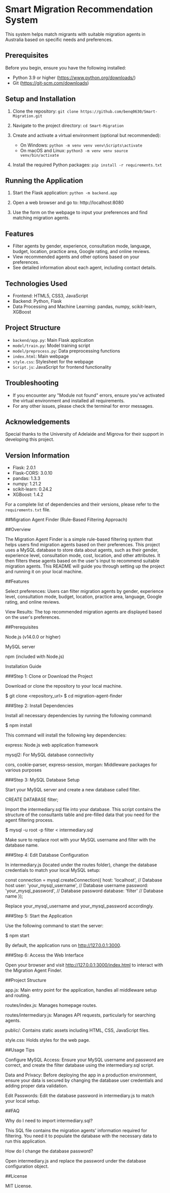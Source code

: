 # Smart Migration Recommendation System

This system helps match migrants with suitable migration agents in Australia based on specific needs and preferences.

## Prerequisites

Before you begin, ensure you have the following installed:

- Python 3.9 or higher (https://www.python.org/downloads/)
- Git (https://git-scm.com/downloads)

## Setup and Installation

1. Clone the repository: `git clone https://github.com/benq0630/Smart-Migration.git  `

2. Navigate to the project directory: `cd Smart-Migration  `

3. Create and activate a virtual environment (optional but recommended):

   - On Windows: `python -m venv venv
venv\Scripts\activate    `
   - On macOS and Linux: `python3 -m venv venv
source venv/bin/activate    `

4. Install the required Python packages: `pip install -r requirements.txt  `

## Running the Application

1. Start the Flask application: `python -m backend.app  `

2. Open a web browser and go to: http://localhost:8080

3. Use the form on the webpage to input your preferences and find matching migration agents.

## Features

- Filter agents by gender, experience, consultation mode, language, budget, location, practice area, Google rating, and online reviews.
- View recommended agents and other options based on your preferences.
- See detailed information about each agent, including contact details.

## Technologies Used

- Frontend: HTML5, CSS3, JavaScript
- Backend: Python, Flask
- Data Processing and Machine Learning: pandas, numpy, scikit-learn, XGBoost

## Project Structure

- `backend/app.py`: Main Flask application
- `model/train.py`: Model training script
- `model/preprocess.py`: Data preprocessing functions
- `index.html`: Main webpage
- `style.css`: Stylesheet for the webpage
- `Script.js`: JavaScript for frontend functionality

## Troubleshooting

- If you encounter any "Module not found" errors, ensure you've activated the virtual environment and installed all requirements.
- For any other issues, please check the terminal for error messages.

## Acknowledgements

Special thanks to the University of Adelaide and Migrova for their support in developing this project.

## Version Information

- Flask: 2.0.1
- Flask-CORS: 3.0.10
- pandas: 1.3.3
- numpy: 1.21.2
- scikit-learn: 0.24.2
- XGBoost: 1.4.2

For a complete list of dependencies and their versions, please refer to the `requirements.txt` file.




##Migration Agent Finder (Rule-Based Filtering Approach)

##Overview

The Migration Agent Finder is a simple rule-based filtering system that helps users find migration agents based on their preferences. This project uses a MySQL database to store data about agents, such as their gender, experience level, consultation mode, cost, location, and other attributes. It then filters these agents based on the user's input to recommend suitable migration agents. This README will guide you through setting up the project and running it on your local machine.

##Features

Select preferences: Users can filter migration agents by gender, experience level, consultation mode, budget, location, practice area, language, Google rating, and online reviews.

View Results: The top recommended migration agents are displayed based on the user's preferences.

##Prerequisites

Node.js (v14.0.0 or higher)

MySQL server

npm (included with Node.js)

Installation Guide

###Step 1: Clone or Download the Project

Download or clone the repository to your local machine.

$ git clone <repository_url>
$ cd migration-agent-finder

###Step 2: Install Dependencies

Install all necessary dependencies by running the following command:

$ npm install

This command will install the following key dependencies:

express: Node.js web application framework

mysql2: For MySQL database connectivity

cors, cookie-parser, express-session, morgan: Middleware packages for various purposes

###Step 3: MySQL Database Setup

Start your MySQL server and create a new database called filter.

CREATE DATABASE filter;

Import the intermediary.sql file into your database. This script contains the structure of the consultants table and pre-filled data that you need for the agent filtering process.

$ mysql -u root -p filter < intermediary.sql

Make sure to replace root with your MySQL username and filter with the database name.

###Step 4: Edit Database Configuration

In intermediary.js (located under the routes folder), change the database credentials to match your local MySQL setup:

const connection = mysql.createConnection({
    host: 'localhost', // Database host
    user: 'your_mysql_username', // Database username
    password: 'your_mysql_password', // Database password
    database: 'filter' // Database name
});

Replace your_mysql_username and your_mysql_password accordingly.

###Step 5: Start the Application

Use the following command to start the server:

$ npm start

By default, the application runs on http://127.0.0.1:3000.

###Step 6: Access the Web Interface

Open your browser and visit http://127.0.0.1:3000/index.html to interact with the Migration Agent Finder.

##Project Structure

app.js: Main entry point for the application, handles all middleware setup and routing.

routes/index.js: Manages homepage routes.

routes/intermediary.js: Manages API requests, particularly for searching agents.

public/: Contains static assets including HTML, CSS, JavaScript files.

style.css: Holds styles for the web page.

##Usage Tips

Configure MySQL Access: Ensure your MySQL username and password are correct, and create the filter database using the intermediary.sql script.

Data and Privacy: Before deploying the app in a production environment, ensure your data is secured by changing the database user credentials and adding proper data validation.

Edit Passwords: Edit the database password in intermediary.js to match your local setup.

##FAQ

Why do I need to import intermediary.sql?

This SQL file contains the migration agents' information required for filtering. You need it to populate the database with the necessary data to run this application.

How do I change the database password?

Open intermediary.js and replace the password under the database configuration object.

##License

MIT License.

